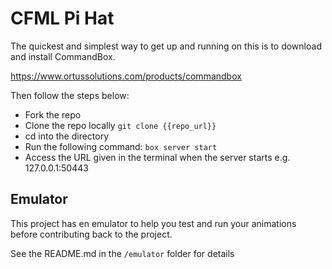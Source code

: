# CFML Pi Hat

The quickest and simplest way to get up and running on this is to download and install CommandBox.

https://www.ortussolutions.com/products/commandbox

Then follow the steps below:

* Fork the repo
* Clone the repo locally <code>git clone {{repo_url}}</code>
* cd into the directory
* Run the following command: <code>box server start</code>
* Access the URL given in the terminal when the server starts e.g. 127.0.0.1:50443

## Emulator

This project has en emulator to help you test and run your animations before contributing back to the project.

See the README.md in the <code>/emulator</code> folder for details

